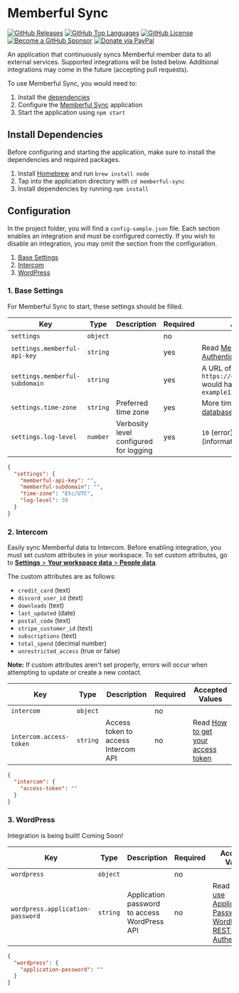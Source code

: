 Memberful Sync
===============

[![GitHub Releases](https://img.shields.io/github/v/release/mrjackyliang/memberful-sync?style=flat-square&logo=github&logoColor=%23ffffff&color=%23b25da6)](https://github.com/mrjackyliang/memberful-sync/releases)
[![GitHub Top Languages](https://img.shields.io/github/languages/top/mrjackyliang/memberful-sync?style=flat-square&logo=typescript&logoColor=%23ffffff&color=%236688c3)](https://github.com/mrjackyliang/memberful-sync)
[![GitHub License](https://img.shields.io/github/license/mrjackyliang/memberful-sync?style=flat-square&logo=googledocs&logoColor=%23ffffff&color=%2348a56a)](https://github.com/mrjackyliang/memberful-sync/blob/main/LICENSE)
[![Become a GitHub Sponsor](https://img.shields.io/badge/github-sponsor-gray?style=flat-square&logo=githubsponsors&logoColor=%23ffffff&color=%23eaaf41)](https://github.com/sponsors/mrjackyliang)
[![Donate via PayPal](https://img.shields.io/badge/paypal-donate-gray?style=flat-square&logo=paypal&logoColor=%23ffffff&color=%23ce4a4a)](https://liang.nyc/paypal)

An application that continuously syncs Memberful member data to all external services. Supported integrations will be listed below. Additional integrations may come in the future (accepting pull requests).

To use Memberful Sync, you would need to:
1. Install the [dependencies](#install-dependencies)
3. Configure the [Memberful Sync](#configuration) application
4. Start the application using `npm start`

## Install Dependencies
Before configuring and starting the application, make sure to install the dependencies and required packages.

1. Install [Homebrew](https://brew.sh) and run `brew install node`
2. Tap into the application directory with `cd memberful-sync`
3. Install dependencies by running `npm install`

## Configuration
In the project folder, you will find a `config-sample.json` file. Each section enables an integration and must be configured correctly. If you wish to disable an integration, you may omit the section from the configuration.

1. [Base Settings](#1-base-settings)
2. [Intercom](#2-intercom)
3. [WordPress](#3-wordpress)

### 1. Base Settings
For Memberful Sync to start, these settings should be filled.

| __Key__                        | __Type__ | __Description__                        | __Required__ | __Accepted Values__                                                                                                      |
|--------------------------------|----------|----------------------------------------|--------------|--------------------------------------------------------------------------------------------------------------------------|
| `settings`                     | `object` |                                        | no           |                                                                                                                          |
| `settings.memberful-api-key`   | `string` |                                        | yes          | Read [Memberful API Authentication](https://memberful.com/help/custom-development-and-api/memberful-api/#authentication) |
| `settings.memberful-subdomain` | `string` |                                        | yes          | A URL of `https://example123.memberful.com` would have a subdomain of `example123`                                       |
| `settings.time-zone`           | `string` | Preferred time zone                    | yes          | More time zones found in the [tz database](https://en.wikipedia.org/wiki/List_of_tz_database_time_zones)                 |
| `settings.log-level`           | `number` | Verbosity level configured for logging | yes          | `10` (error), `20` (warning), `30` (information), or `40` (debug)                                                        |

```json
{
  "settings": {
    "memberful-api-key": "",
    "memberful-subdomain": "",
    "time-zone": "Etc/UTC",
    "log-level": 30
  }
}
```

### 2. Intercom
Easily sync Memberful data to Intercom. Before enabling integration, you must set custom attributes in your workspace. To set custom attributes, go to [**Settings** > **Your workspace data** > **People data**](https://app.intercom.com/a/apps/_/settings/people-data).

The custom attributes are as follows:
- `credit_card` (text)
- `discord_user_id` (text)
- `downloads` (text)
- `last_updated` (date)
- `postal_code` (text)
- `stripe_customer_id` (text)
- `subscriptions` (text)
- `total_spend` (decimal number)
- `unrestricted_access` (true or false)

__Note:__ If custom attributes aren't set properly, errors will occur when attempting to update or create a new contact.

| __Key__                      | __Type__ | __Description__                     | __Required__ | __Accepted Values__                                                                                                                       |
|------------------------------|----------|-------------------------------------|--------------|-------------------------------------------------------------------------------------------------------------------------------------------|
| `intercom`                   | `object` |                                     | no           |                                                                                                                                           |
| `intercom.access-token`      | `string` | Access token to access Intercom API | no           | Read [How to get your access token](https://developers.intercom.com/building-apps/docs/authentication-types#how-to-get-your-access-token) |

```json
{
  "intercom": {
    "access-token": ""
  }
}
```

### 3. WordPress
Integration is being built! Coming Soon!

| __Key__                          | __Type__ | __Description__                              | __Required__ | __Accepted Values__                                                                                                                                                                  |
|----------------------------------|----------|----------------------------------------------|--------------|--------------------------------------------------------------------------------------------------------------------------------------------------------------------------------------|
| `wordpress`                      | `object` |                                              | no           |                                                                                                                                                                                      |
| `wordpress.application-password` | `string` | Application password to access WordPress API | no           | Read [How to use Application Passwords in WordPress for REST API Authentication](https://artisansweb.net/how-to-use-application-passwords-in-wordpress-for-rest-api-authentication/) |

```json
{
  "wordpress": {
    "application-password": ""
  }
}
```
